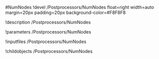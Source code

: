 <!-- MOOSE Object Documentation Stub: Remove this when content is added. -->
#NumNodes
!devel /Postprocessors/NumNodes float=right width=auto margin=20px padding=20px background-color=#F8F8F8

!description /Postprocessors/NumNodes

!parameters /Postprocessors/NumNodes

!inputfiles /Postprocessors/NumNodes

!childobjects /Postprocessors/NumNodes
